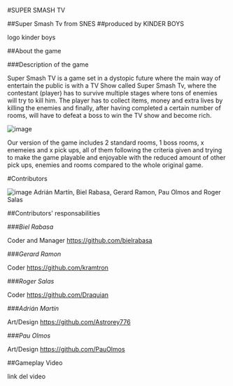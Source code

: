 #SUPER SMASH TV

##Super Smash Tv from SNES
##produced by KINDER BOYS

logo kinder boys

##About the game

###Description of the game

Super Smash TV is a game set in a dystopic future where the main way of entertain the public is with a TV Show called Super Smash Tv, where the contestant (player) has to survive multiple stages where tons of enemies will try to kill him. The player has to collect items, money and extra lives by killing the enemies and finally, after having completed a certain number of rooms, will have to defeat a boss to win the TV show and become rich.

![image](https://user-images.githubusercontent.com/79161085/120226091-cd222b80-c246-11eb-80a0-590557c3cbf5.png)


Our version of the game includes 2 standard rooms, 1 boss rooms, x enemeies and x pick ups, all of them following the criteria given and trying to make the game playable and enjoyable with the reduced amount of other pick ups, enemies and rooms compared to the whole original game.

#Contributors

![image](https://user-images.githubusercontent.com/79161085/120226145-e925cd00-c246-11eb-9b5c-40c827884a88.png)
Adrián Martín, Biel Rabasa, Gerard Ramon, Pau Olmos and Roger Salas

##Contributors' responsabilities

###*Biel Rabasa*

Coder and Manager
https://github.com/bielrabasa

###*Gerard Ramon*

Coder
https://github.com/kramtron

###*Roger Salas*

Coder
https://github.com/Draquian

###*Adrián Martín*

Art/Design
https://github.com/Astrorey776

###*Pau Olmos*

Art/Design
https://github.com/PauOlmos

##Gameplay Video

link del video
